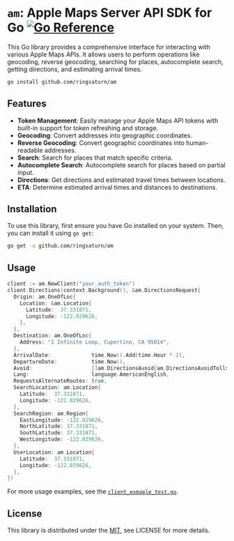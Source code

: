 # `am`: Apple Maps Server API SDK for Go [![Go Reference](https://pkg.go.dev/badge/github.com/ringsaturn/am.svg)](https://pkg.go.dev/github.com/ringsaturn/am)

This Go library provides a comprehensive interface for interacting with various
Apple Maps APIs. It allows users to perform operations like geocoding, reverse
geocoding, searching for places, autocomplete search, getting directions, and
estimating arrival times.

```bash
go install github.com/ringsaturn/am
```

## Features

- **Token Management**: Easily manage your Apple Maps API tokens with built-in
  support for token refreshing and storage.
- **Geocoding**: Convert addresses into geographic coordinates.
- **Reverse Geocoding**: Convert geographic coordinates into human-readable
  addresses.
- **Search**: Search for places that match specific criteria.
- **Autocomplete Search**: Autocomplete search for places based on partial
  input.
- **Directions**: Get directions and estimated travel times between locations.
- **ETA**: Determine estimated arrival times and distances to destinations.

## Installation

To use this library, first ensure you have Go installed on your system. Then,
you can install it using `go get`:

```bash
go get -u github.com/ringsaturn/am
```

## Usage

```go
client := am.NewClient("your_auth_token")
client.Directions(context.Background(), &am.DirectionsRequest{
  Origin: am.OneOfLoc{
    Location: &am.Location{
      Latitude:  37.331871,
      Longitude: -122.029626,
    },
  },
  Destination: am.OneOfLoc{
    Address: "1 Infinite Loop, Cupertino, CA 95014",
  },
  ArrivalDate:             time.Now().Add(time.Hour * 2),
  DepartureDate:           time.Now(),
  Avoid:                   []am.DirectionsAvoid{am.DirectionsAvoidTolls},
  Lang:                    language.AmericanEnglish,
  RequestsAlternateRoutes: true,
  SearchLocation: am.Location{
    Latitude:  37.331871,
    Longitude: -122.029626,
  },
  SearchRegion: am.Region{
    EastLongitude: -122.029626,
    NorthLatitude: 37.331871,
    SouthLatitude: 37.331871,
    WestLongitude: -122.029626,
  },
  UserLocation: am.Location{
    Latitude:  37.331871,
    Longitude: -122.029626,
  },
})
```

For more usage examples, see the
[`client_exmaple_test.go`](./client_exmaple_test.go).

## License

This library is distributed under the [MIT](./LICENSE), see LICENSE for more
details.
